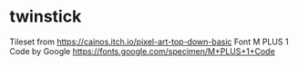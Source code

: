 # twinstick

Tileset from https://cainos.itch.io/pixel-art-top-down-basic
Font M PLUS 1 Code by Google https://fonts.google.com/specimen/M+PLUS+1+Code
